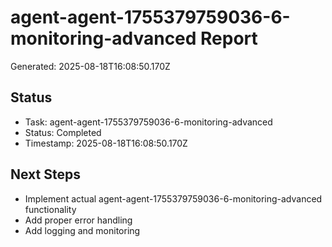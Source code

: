 # agent-agent-1755379759036-6-monitoring-advanced Report

Generated: 2025-08-18T16:08:50.170Z

## Status
- Task: agent-agent-1755379759036-6-monitoring-advanced
- Status: Completed
- Timestamp: 2025-08-18T16:08:50.170Z

## Next Steps
- Implement actual agent-agent-1755379759036-6-monitoring-advanced functionality
- Add proper error handling
- Add logging and monitoring
